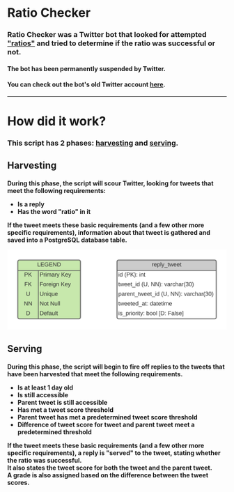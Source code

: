 # Ratio Checker

<h3>Ratio Checker was a Twitter bot that looked for
attempted <a href="https://www.urbandictionary.com/define.php?term=ratio">"ratios"</a> and tried to determine if the
ratio was successful or not.</h2>
<h4>The bot has been permanently suspended by Twitter.</h4>
<h4>You can check out the bot's old Twitter account <a href="https://twitter.com/Ratio_Checker">here</a>.</h4>
<hr>

# How did it work?

<h3>This script has 2 phases: <u>harvesting</u> and <u>serving</u>.</h3>
<h2>Harvesting</h2>
<h4>During this phase, the script will scour Twitter, looking for tweets that meet the following requirements:
<ul>
    <li>Is a reply</li>
    <li>Has the word "ratio" in it</li>
</ul>
If the tweet meets these basic requirements (and a few other more specific requirements), information about that tweet is gathered and saved into a PostgreSQL database table.
<br>

![reply_tweet database table.](info/images/postgresql_database_table.png?raw=true)
</h4>

<h2>Serving</h2>
<h4>During this phase, the script will begin to fire off replies to the tweets that have been harvested that meet the
following requirements.
<ul>
    <li>Is at least 1 day old</li>
    <li>Is still accessible</li>
    <li>Parent tweet is still accessible</li>
    <li>Has met a tweet score threshold</li>
    <li>Parent tweet has met a predetermined tweet score threshold</li>
    <li>Difference of tweet score for tweet and parent tweet meet a predetermined threshold</li>
</ul>
If the tweet meets these basic requirements (and a few other more specific requirements), a reply is "served" to the tweet, stating whether the ratio was successful.
<br>
It also states the tweet score for both the tweet and the parent tweet.
<br>
A grade is also assigned based on the difference between the tweet scores.
